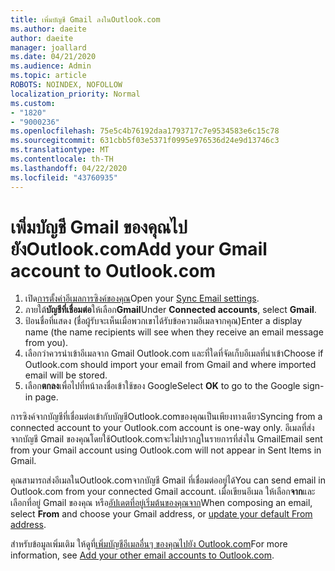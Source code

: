 ```yaml
---
title: เพิ่มบัญชี Gmail ลงในOutlook.com
ms.author: daeite
author: daeite
manager: joallard
ms.date: 04/21/2020
ms.audience: Admin
ms.topic: article
ROBOTS: NOINDEX, NOFOLLOW
localization_priority: Normal
ms.custom:
- "1820"
- "9000236"
ms.openlocfilehash: 75e5c4b76192daa1793717c7e9534583e6c15c78
ms.sourcegitcommit: 631cbb5f03e5371f0995e976536d24e9d13746c3
ms.translationtype: MT
ms.contentlocale: th-TH
ms.lasthandoff: 04/22/2020
ms.locfileid: "43760935"
---
```

# <a name="add-your-gmail-account-to-outlookcom"></a><span data-ttu-id="79fc7-102">เพิ่มบัญชี Gmail ของคุณไปยังOutlook.com</span><span class="sxs-lookup"><span data-stu-id="79fc7-102">Add your Gmail account to Outlook.com</span></span>

1. <span data-ttu-id="79fc7-103">เปิด[การตั้งค่าอีเมลการซิงค์ของคุณ](https://go.microsoft.com/fwlink/?linkid=875264)</span><span class="sxs-lookup"><span data-stu-id="79fc7-103">Open your [Sync Email settings](https://go.microsoft.com/fwlink/?linkid=875264).</span></span>
2. <span data-ttu-id="79fc7-104">ภายใต้**บัญชีที่เชื่อมต่อ**ให้เลือก**Gmail**</span><span class="sxs-lookup"><span data-stu-id="79fc7-104">Under **Connected accounts**, select **Gmail**.</span></span>
3. <span data-ttu-id="79fc7-105">ป้อนชื่อที่แสดง (ชื่อผู้รับจะเห็นเมื่อพวกเขาได้รับข้อความอีเมลจากคุณ)</span><span class="sxs-lookup"><span data-stu-id="79fc7-105">Enter a display name (the name recipients will see when they receive an email message from you).</span></span>
4. <span data-ttu-id="79fc7-106">เลือกว่าควรนําเข้าอีเมลจาก Gmail Outlook.com และที่ใดที่จัดเก็บอีเมลที่นําเข้า</span><span class="sxs-lookup"><span data-stu-id="79fc7-106">Choose if Outlook.com should import your email from Gmail and where imported email will be stored.</span></span>
5. <span data-ttu-id="79fc7-107">เลือก**ตกลง**เพื่อไปที่หน้าลงชื่อเข้าใช้ของ Google</span><span class="sxs-lookup"><span data-stu-id="79fc7-107">Select **OK** to go to the Google sign-in page.</span></span>

<span data-ttu-id="79fc7-108">การซิงค์จากบัญชีที่เชื่อมต่อเข้ากับบัญชีOutlook.comของคุณเป็นเพียงทางเดียว</span><span class="sxs-lookup"><span data-stu-id="79fc7-108">Syncing from a connected account to your Outlook.com account is one-way only.</span></span> <span data-ttu-id="79fc7-109">อีเมลที่ส่งจากบัญชี Gmail ของคุณโดยใช้Outlook.comจะไม่ปรากฏในรายการที่ส่งใน Gmail</span><span class="sxs-lookup"><span data-stu-id="79fc7-109">Email sent from your Gmail account using Outlook.com will not appear in Sent Items in Gmail.</span></span>

<span data-ttu-id="79fc7-110">คุณสามารถส่งอีเมลในOutlook.comจากบัญชี Gmail ที่เชื่อมต่ออยู่ได้</span><span class="sxs-lookup"><span data-stu-id="79fc7-110">You can send email in Outlook.com from your connected Gmail account.</span></span> <span data-ttu-id="79fc7-111">เมื่อเขียนอีเมล ให้เลือก**จาก**และเลือกที่อยู่ Gmail ของคุณ หรือ[อัปเดตที่อยู่เริ่มต้นของคุณจาก](https://go.microsoft.com/fwlink/?linkid=875264)</span><span class="sxs-lookup"><span data-stu-id="79fc7-111">When composing an email, select **From** and choose your Gmail address, or [update your default From address](https://go.microsoft.com/fwlink/?linkid=875264).</span></span>

<span data-ttu-id="79fc7-112">สําหรับข้อมูลเพิ่มเติม ให้ดูที่[เพิ่มบัญชีอีเมลอื่นๆ ของคุณไปยัง Outlook.com](https://support.office.com/article/c5224df4-5885-4e79-91ba-523aa743f0ba?wt.mc_id=Office_Outlook_com_Alchemy)</span><span class="sxs-lookup"><span data-stu-id="79fc7-112">For more information, see [Add your other email accounts to Outlook.com](https://support.office.com/article/c5224df4-5885-4e79-91ba-523aa743f0ba?wt.mc_id=Office_Outlook_com_Alchemy).</span></span>